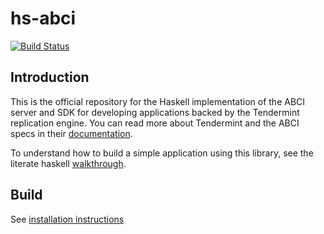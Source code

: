 # hs-abci

[![Build Status](https://travis-ci.com/f-o-a-m/kepler.svg?branch=master)](https://travis-ci.com/f-o-a-m/kepler)

## Introduction
This is the official repository for the Haskell implementation of the ABCI server and
SDK for developing applications backed by the Tendermint replication engine. You can
read more about Tendermint and the ABCI specs in their [documentation](https://tendermint.com/docs/spec/abci/).

To understand how to build a simple application using this library, see the literate haskell [walkthrough](https://github.com/f-o-a-m/kepler/blob/master/hs-abci-docs/nameservice/README.md).

## Build

See [installation instructions](https://github.com/f-o-a-m/kepler/blob/master/INSTALL.md)
